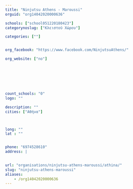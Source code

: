 ```yaml
---
title: "Ninjutsu Athens - Maroussi"
orguid: "org14042020000636"

schools: ["school051220180423"]
categorynoslug: ["Κλειστού Χώρου"]

categories: [""]


org_facebook: "https://www.facebook.com/NinjutsuAthens/"

org_website: ["no"]







count_schools: "0"
logo: ""

description: ""
cities: ["Αθήνα"]



long: ""
lat : ""


phone: "6974528610"
address: |
    

url: "organisations/ninjutsu-athens-maroussi/athina/"
slug: "ninjutsu-athens-maroussi"
aliases:
    - /org14042020000636
---
```



